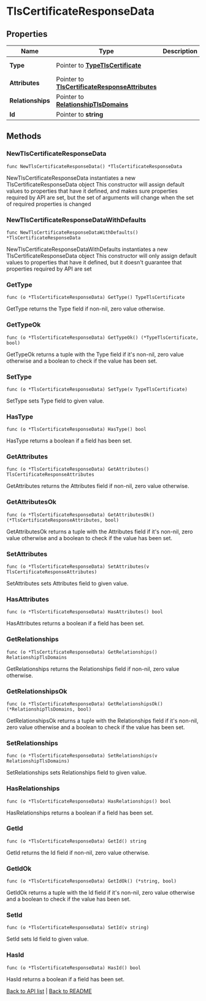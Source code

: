 # TlsCertificateResponseData

## Properties

Name | Type | Description | Notes
------------ | ------------- | ------------- | -------------
**Type** | Pointer to [**TypeTlsCertificate**](TypeTlsCertificate.md) |  | [optional] [default to TYPETLSCERTIFICATE_TLS_CERTIFICATE]
**Attributes** | Pointer to [**TlsCertificateResponseAttributes**](TlsCertificateResponseAttributes.md) |  | [optional] 
**Relationships** | Pointer to [**RelationshipTlsDomains**](RelationshipTlsDomains.md) |  | [optional] 
**Id** | Pointer to **string** |  | [optional] [readonly] 

## Methods

### NewTlsCertificateResponseData

`func NewTlsCertificateResponseData() *TlsCertificateResponseData`

NewTlsCertificateResponseData instantiates a new TlsCertificateResponseData object
This constructor will assign default values to properties that have it defined,
and makes sure properties required by API are set, but the set of arguments
will change when the set of required properties is changed

### NewTlsCertificateResponseDataWithDefaults

`func NewTlsCertificateResponseDataWithDefaults() *TlsCertificateResponseData`

NewTlsCertificateResponseDataWithDefaults instantiates a new TlsCertificateResponseData object
This constructor will only assign default values to properties that have it defined,
but it doesn't guarantee that properties required by API are set

### GetType

`func (o *TlsCertificateResponseData) GetType() TypeTlsCertificate`

GetType returns the Type field if non-nil, zero value otherwise.

### GetTypeOk

`func (o *TlsCertificateResponseData) GetTypeOk() (*TypeTlsCertificate, bool)`

GetTypeOk returns a tuple with the Type field if it's non-nil, zero value otherwise
and a boolean to check if the value has been set.

### SetType

`func (o *TlsCertificateResponseData) SetType(v TypeTlsCertificate)`

SetType sets Type field to given value.

### HasType

`func (o *TlsCertificateResponseData) HasType() bool`

HasType returns a boolean if a field has been set.

### GetAttributes

`func (o *TlsCertificateResponseData) GetAttributes() TlsCertificateResponseAttributes`

GetAttributes returns the Attributes field if non-nil, zero value otherwise.

### GetAttributesOk

`func (o *TlsCertificateResponseData) GetAttributesOk() (*TlsCertificateResponseAttributes, bool)`

GetAttributesOk returns a tuple with the Attributes field if it's non-nil, zero value otherwise
and a boolean to check if the value has been set.

### SetAttributes

`func (o *TlsCertificateResponseData) SetAttributes(v TlsCertificateResponseAttributes)`

SetAttributes sets Attributes field to given value.

### HasAttributes

`func (o *TlsCertificateResponseData) HasAttributes() bool`

HasAttributes returns a boolean if a field has been set.

### GetRelationships

`func (o *TlsCertificateResponseData) GetRelationships() RelationshipTlsDomains`

GetRelationships returns the Relationships field if non-nil, zero value otherwise.

### GetRelationshipsOk

`func (o *TlsCertificateResponseData) GetRelationshipsOk() (*RelationshipTlsDomains, bool)`

GetRelationshipsOk returns a tuple with the Relationships field if it's non-nil, zero value otherwise
and a boolean to check if the value has been set.

### SetRelationships

`func (o *TlsCertificateResponseData) SetRelationships(v RelationshipTlsDomains)`

SetRelationships sets Relationships field to given value.

### HasRelationships

`func (o *TlsCertificateResponseData) HasRelationships() bool`

HasRelationships returns a boolean if a field has been set.

### GetId

`func (o *TlsCertificateResponseData) GetId() string`

GetId returns the Id field if non-nil, zero value otherwise.

### GetIdOk

`func (o *TlsCertificateResponseData) GetIdOk() (*string, bool)`

GetIdOk returns a tuple with the Id field if it's non-nil, zero value otherwise
and a boolean to check if the value has been set.

### SetId

`func (o *TlsCertificateResponseData) SetId(v string)`

SetId sets Id field to given value.

### HasId

`func (o *TlsCertificateResponseData) HasId() bool`

HasId returns a boolean if a field has been set.


[Back to API list](../README.md#documentation-for-api-endpoints) | [Back to README](../README.md)


